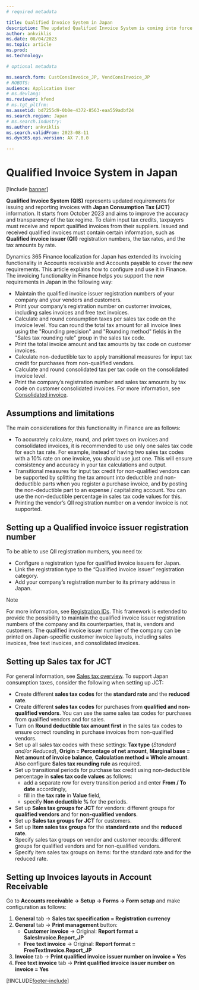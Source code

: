 ```yaml
---
# required metadata

title: Qualified Invoice System in Japan
description: The updated Qualified Invoice System is coming into force in Japan from October 1, 2023. This article provides information about this Qualified Invoice System, and explains how it works.
author: ankviklis
ms.date: 08/04/2023
ms.topic: article
ms.prod: 
ms.technology: 

# optional metadata

ms.search.form: CustConsInvoice_JP, VendConsInvoice_JP
# ROBOTS: 
audience: Application User
# ms.devlang: 
ms.reviewer: kfend
# ms.tgt_pltfrm: 
ms.assetid: bd7255d9-0b0e-4372-8563-eaa559adbf24
ms.search.region: Japan
# ms.search.industry: 
ms.author: ankviklis 
ms.search.validFrom: 2023-08-11
ms.dyn365.ops.version: AX 7.0.0

---
```


# Qualified Invoice System in Japan

[!include [banner](../includes/banner.md)]

**Qualified Invoice System (QIS)** represents updated requirements for issuing and reporting invoices with **Japan Consumption Tax (JCT)** information. It starts from October 2023 and aims to improve the accuracy and transparency of the tax regime. 
To claim input tax credits, taxpayers must receive and report qualified invoices from their suppliers. Issued and received qualified invoices must contain certain information, 
such as **Qualified invoice issuer (QII)** registration numbers, the tax rates, and the tax amounts by rate. 

Dynamics 365 Finance localization for Japan has extended its invoicing functionality in Accounts receivable and Accounts payable to cover the new requirements. 
This article explains how to configure and use it in Finance. The invoicing functionality in Finance helps you support the new requirements in Japan in the following way:
- Maintain the qualified invoice issuer registration numbers of your company and your vendors and customers.
- Print your company’s registration number on customer invoices, including sales invoices and free text invoices.
- Calculate and round consumption taxes per sales tax code on the invoice level. You can round the total tax amount for all invoice lines using the "Rounding precision" and "Rounding method" fields in the "Sales tax rounding rule" group in the sales tax code.
- Print the total invoice amount and tax amounts by tax code on customer invoices.
- Calculate non-deductible tax to apply transitional measures for input tax credit for purchases from non-qualified vendors.
- Calculate and round consolidated tax per tax code on the consolidated invoice level.
- Print the company’s registration number and sales tax amounts by tax code on customer consolidated invoices. For more information, see [Consolidated invoice](/dynamics365/finance/localizations/apac-jpn-consolidate-invoices).

## Assumptions and limitations
The main considerations for this functionality in Finance are as follows:
- To accurately calculate, round, and print taxes on invoices and consolidated invoices, it is recommended to use only one sales tax code for each tax rate. For example, instead of having two sales tax codes with a 10% rate on one invoice, you should use just one. This will ensure consistency and accuracy in your tax calculations and output.
- Transitional measures for input tax credit for non-qualified vendors can be supported by splitting the tax amount into deductible and non-deductible parts when you register a purchase invoice, and by posting the non-deductible part to an expense / capitalizing account. You can use the non-deductible percentage in sales tax code values for this.
- Printing the vendor’s QII registration number on a vendor invoice is not supported.

## Setting up a Qualified invoice issuer registration number
To be able to use QII registration numbers, you need to:
- Configure a registration type for qualified invoice issuers for Japan.
- Link the registration type to the “Qualified invoice issuer” registration category.
- Add your company’s registration number to its primary address in Japan.

> [!NOTE]
> For more information, see [Registration IDs](/dynamics365/finance/localizations/emea-registration-ids). This framework is extended to provide the possibility to maintain the qualified invoice issuer registration numbers of the company and its counterparties, that is, vendors and customers. The qualified invoice issuer number of the company can be printed on Japan-specific customer invoice layouts, including sales invoices, free text invoices, and consolidated invoices.

## Setting up Sales tax for JCT
For general information, see [Sales tax overview](../general-ledger/indirect-taxes-overview.md). To support Japan consumption taxes, consider the following when setting up JCT:
- Create different **sales tax codes** for the **standard rate** and the **reduced rate**.
- Create different **sales tax codes** for purchases from **qualified and non-qualified vendors**. You can use the same sales tax codes for purchases from qualified vendors and for sales.
- Turn on **Round deductible tax amount first** in the sales tax codes to ensure correct rounding in purchase invoices from non-qualified vendors.
- Set up all sales tax codes with these settings: **Tax type** (*Standard and/or Reduced*), **Origin = Percentage of net amount**, **Marginal base = Net amount of invoice balance**, **Calculation method = Whole amount**. Also configure **Sales tax rounding rule** as required.
- Set up transitional periods for purchase tax credit using non-deductible percentage in **sales tax code values** as follows:
    - add a separate row for every transition period and enter **From / To date** accordingly,
	- fill in the **tax rate** in **Value** field,
	- specify **Non deductible %** for the periods.
- Set up **Sales tax groups for JCT** for vendors: different groups for **qualified vendors** and for **non-qualified vendors**.
- Set up **Sales tax groups for JCT** for customers.
- Set up **Item sales tax groups** for the **standard rate** and the **reduced rate**.
- Specify sales tax groups on vendor and customer records: different groups for qualified vendors and for non-qualified vendors.
- Specify item sales tax groups on items: for the standard rate and for the reduced rate.

## Setting up Invoices layouts in Account Receivable
Go to **Accounts receivable -> Setup -> Forms -> Form setup** and make configuration as follows:
1. **General** tab -> **Sales tax specification = Registration currency**
1. **General** tab -> **Print management** button:
    * **Customer invoice** -> Original: **Report format = SalesInvoice.Report_JP**
    * **Free text invoice** -> Original: **Report format = FreeTextInvoice.Report_JP**
1. **Invoice** tab -> **Print qualified invoice issuer number on invoice = Yes**
1. **Free text invoice** tab -> **Print qualified invoice issuer number on invoice = Yes**



[!INCLUDE[footer-include](../../includes/footer-banner.md)]

